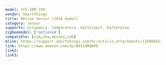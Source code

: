 ```yaml
---
model: STS-IRM-250
vendor: SmartThings
title: Motion Sensor (2016 model)
category: sensor
supports: occupancy, temperature, batterypct, batterylow
zigbeemodel: ['motionv4']
compatible: [z2m,zha,deconz,iob]
mlink: https://support.smartthings.com/hc/article_attachments/115006423426/Samsung%20SmartThings%20Motion%20Sensor%20Quick%20Start%20Guide.pdf
link: https://www.amazon.com/dp/B0118RQWYQ
link2: 
link3: 
---
```



